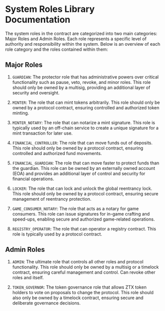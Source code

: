 # System Roles Library Documentation

The system roles in the contract are categorized into two main categories: Major Roles and Admin Roles. Each role represents a specific level of authority and responsibility within the system. Below is an overview of each role category and the roles contained within them:

## Major Roles

1. `GUARDIAN`: The protector role that has administrative powers over critical functionality such as pause, veto, revoke, and minor roles. This role should only be owned by a multisig, providing an additional layer of security and oversight.

2. `MINTER`: The role that can mint tokens arbitrarily. This role should only be owned by a protocol contract, ensuring controlled and authorized token minting.

3. `MINTER_NOTARY`: The role that can notarize a mint signature. This role is typically used by an off-chain service to create a unique signature for a mint transaction for later use.

4. `FINANCIAL_CONTROLLER`: The role that can move funds out of deposits. This role should only be owned by a protocol contract, ensuring controlled and authorized fund movements.

5. `FINANCIAL_GUARDIAN`: The role that can move faster to protect funds than the guardian. This role can be owned by an externally owned account (EOA) and provides an additional layer of control and security for financial operations.

6. `LOCKER`: The role that can lock and unlock the global reentrancy lock. This role should only be owned by a protocol contract, ensuring secure management of reentrancy protection.

7. `GAME_CONSUMER_NOTARY`: The role that acts as a notary for game consumers. This role can issue signatures for in-game crafting and speed-ups, enabling secure and authorized game-related operations.

8. `REGISTRY_OPERATOR`: The role that can operator a registry contract. This role is typically used by a protocol contract.

## Admin Roles

1. `ADMIN`: The ultimate role that controls all other roles and protocol functionality. This role should only be owned by a multisig or a timelock contract, ensuring careful management and control. Can revoke other roles and itself.

2. `TOKEN_GOVERNOR`: The token governance role that allows ZTX token holders to vote on proposals to change the protocol. This role should also only be owned by a timelock contract, ensuring secure and deliberate governance decisions.
